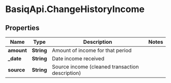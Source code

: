 # BasiqApi.ChangeHistoryIncome

## Properties
Name | Type | Description | Notes
------------ | ------------- | ------------- | -------------
**amount** | **String** | Amount of income for that period | 
**_date** | **String** | Date income received | 
**source** | **String** | Source income (cleaned transaction description) | 


